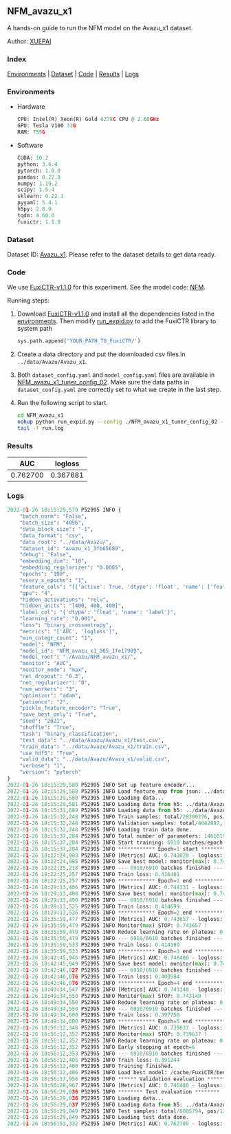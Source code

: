 ## NFM_avazu_x1

A hands-on guide to run the NFM model on the Avazu_x1 dataset.

Author: [XUEPAI](https://github.com/xue-pai)

### Index
[Environments](#Environments) | [Dataset](#Dataset) | [Code](#Code) | [Results](#Results) | [Logs](#Logs)

### Environments
+ Hardware

  ```python
  CPU: Intel(R) Xeon(R) Gold 6278C CPU @ 2.60GHz
  GPU: Tesla V100 32G
  RAM: 755G

  ```

+ Software

  ```python
  CUDA: 10.2
  python: 3.6.4
  pytorch: 1.0.0
  pandas: 0.22.0
  numpy: 1.19.2
  scipy: 1.5.4
  sklearn: 0.22.1
  pyyaml: 5.4.1
  h5py: 2.8.0
  tqdm: 4.60.0
  fuxictr: 1.1.0

  ```

### Dataset
Dataset ID: [Avazu_x1](https://github.com/openbenchmark/BARS/blob/master/ctr_prediction/datasets/Avazu/README.md#Avazu_x1). Please refer to the dataset details to get data ready.

### Code

We use [FuxiCTR-v1.1.0](https://github.com/xue-pai/FuxiCTR/tree/v1.1.0) for this experiment. See the model code: [NFM](https://github.com/xue-pai/FuxiCTR/blob/v1.1.0/fuxictr/pytorch/models/NFM.py).

Running steps:

1. Download [FuxiCTR-v1.1.0](https://github.com/xue-pai/FuxiCTR/archive/refs/tags/v1.1.0.zip) and install all the dependencies listed in the [environments](#environments). Then modify [run_expid.py](./run_expid.py#L5) to add the FuxiCTR library to system path
    
    ```python
    sys.path.append('YOUR_PATH_TO_FuxiCTR/')
    ```

2. Create a data directory and put the downloaded csv files in `../data/Avazu/Avazu_x1`.

3. Both `dataset_config.yaml` and `model_config.yaml` files are available in [NFM_avazu_x1_tuner_config_02](./NFM_avazu_x1_tuner_config_02). Make sure the data paths in `dataset_config.yaml` are correctly set to what we create in the last step.

4. Run the following script to start.

    ```bash
    cd NFM_avazu_x1
    nohup python run_expid.py --config ./NFM_avazu_x1_tuner_config_02 --expid NFM_avazu_x1_005_1fe17989 --gpu 0 > run.log &
    tail -f run.log
    ```

### Results

| AUC | logloss  |
|:--------------------:|:--------------------:|
| 0.762700 | 0.367681  |


### Logs
```python
2022-01-26 18:15:29,579 P52995 INFO {
    "batch_norm": "False",
    "batch_size": "4096",
    "data_block_size": "-1",
    "data_format": "csv",
    "data_root": "../data/Avazu/",
    "dataset_id": "avazu_x1_3fb65689",
    "debug": "False",
    "embedding_dim": "10",
    "embedding_regularizer": "0.0005",
    "epochs": "100",
    "every_x_epochs": "1",
    "feature_cols": "[{'active': True, 'dtype': 'float', 'name': ['feat_1', 'feat_2', 'feat_3', 'feat_4', 'feat_5', 'feat_6', 'feat_7', 'feat_8', 'feat_9', 'feat_10', 'feat_11', 'feat_12', 'feat_13', 'feat_14', 'feat_15', 'feat_16', 'feat_17', 'feat_18', 'feat_19', 'feat_20', 'feat_21', 'feat_22'], 'type': 'categorical'}]",
    "gpu": "4",
    "hidden_activations": "relu",
    "hidden_units": "[400, 400, 400]",
    "label_col": "{'dtype': 'float', 'name': 'label'}",
    "learning_rate": "0.001",
    "loss": "binary_crossentropy",
    "metrics": "['AUC', 'logloss']",
    "min_categr_count": "1",
    "model": "NFM",
    "model_id": "NFM_avazu_x1_005_1fe17989",
    "model_root": "./Avazu/NFM_avazu_x1/",
    "monitor": "AUC",
    "monitor_mode": "max",
    "net_dropout": "0.3",
    "net_regularizer": "0",
    "num_workers": "3",
    "optimizer": "adam",
    "patience": "2",
    "pickle_feature_encoder": "True",
    "save_best_only": "True",
    "seed": "2021",
    "shuffle": "True",
    "task": "binary_classification",
    "test_data": "../data/Avazu/Avazu_x1/test.csv",
    "train_data": "../data/Avazu/Avazu_x1/train.csv",
    "use_hdf5": "True",
    "valid_data": "../data/Avazu/Avazu_x1/valid.csv",
    "verbose": "1",
    "version": "pytorch"
}
2022-01-26 18:15:29,580 P52995 INFO Set up feature encoder...
2022-01-26 18:15:29,580 P52995 INFO Load feature_map from json: ../data/Avazu/avazu_x1_3fb65689/feature_map.json
2022-01-26 18:15:29,580 P52995 INFO Loading data...
2022-01-26 18:15:29,581 P52995 INFO Loading data from h5: ../data/Avazu/avazu_x1_3fb65689/train.h5
2022-01-26 18:15:31,889 P52995 INFO Loading data from h5: ../data/Avazu/avazu_x1_3fb65689/valid.h5
2022-01-26 18:15:32,248 P52995 INFO Train samples: total/28300276, pos/4953382, neg/23346894, ratio/17.50%, blocks/1
2022-01-26 18:15:32,248 P52995 INFO Validation samples: total/4042897, pos/678699, neg/3364198, ratio/16.79%, blocks/1
2022-01-26 18:15:32,248 P52995 INFO Loading train data done.
2022-01-26 18:15:37,284 P52995 INFO Total number of parameters: 14610190.
2022-01-26 18:15:37,284 P52995 INFO Start training: 6910 batches/epoch
2022-01-26 18:15:37,284 P52995 INFO ************ Epoch=1 start ************
2022-01-26 18:22:24,983 P52995 INFO [Metrics] AUC: 0.743028 - logloss: 0.400330
2022-01-26 18:22:24,985 P52995 INFO Save best model: monitor(max): 0.743028
2022-01-26 18:22:25,218 P52995 INFO --- 6910/6910 batches finished ---
2022-01-26 18:22:25,257 P52995 INFO Train loss: 0.416401
2022-01-26 18:22:25,257 P52995 INFO ************ Epoch=1 end ************
2022-01-26 18:29:13,406 P52995 INFO [Metrics] AUC: 0.744131 - logloss: 0.397345
2022-01-26 18:29:13,408 P52995 INFO Save best model: monitor(max): 0.744131
2022-01-26 18:29:13,490 P52995 INFO --- 6910/6910 batches finished ---
2022-01-26 18:29:13,525 P52995 INFO Train loss: 0.414699
2022-01-26 18:29:13,526 P52995 INFO ************ Epoch=2 end ************
2022-01-26 18:35:59,477 P52995 INFO [Metrics] AUC: 0.743657 - logloss: 0.397869
2022-01-26 18:35:59,479 P52995 INFO Monitor(max) STOP: 0.743657 !
2022-01-26 18:35:59,479 P52995 INFO Reduce learning rate on plateau: 0.000100
2022-01-26 18:35:59,479 P52995 INFO --- 6910/6910 batches finished ---
2022-01-26 18:35:59,533 P52995 INFO Train loss: 0.414380
2022-01-26 18:35:59,533 P52995 INFO ************ Epoch=3 end ************
2022-01-26 18:42:45,946 P52995 INFO [Metrics] AUC: 0.746480 - logloss: 0.396401
2022-01-26 18:42:45,949 P52995 INFO Save best model: monitor(max): 0.746480
2022-01-26 18:42:46,027 P52995 INFO --- 6910/6910 batches finished ---
2022-01-26 18:42:46,076 P52995 INFO Train loss: 0.400584
2022-01-26 18:42:46,076 P52995 INFO ************ Epoch=4 end ************
2022-01-26 18:49:34,547 P52995 INFO [Metrics] AUC: 0.743148 - logloss: 0.398356
2022-01-26 18:49:34,550 P52995 INFO Monitor(max) STOP: 0.743148 !
2022-01-26 18:49:34,550 P52995 INFO Reduce learning rate on plateau: 0.000010
2022-01-26 18:49:34,550 P52995 INFO --- 6910/6910 batches finished ---
2022-01-26 18:49:34,600 P52995 INFO Train loss: 0.397758
2022-01-26 18:49:34,600 P52995 INFO ************ Epoch=5 end ************
2022-01-26 18:56:12,348 P52995 INFO [Metrics] AUC: 0.739637 - logloss: 0.402627
2022-01-26 18:56:12,352 P52995 INFO Monitor(max) STOP: 0.739637 !
2022-01-26 18:56:12,352 P52995 INFO Reduce learning rate on plateau: 0.000001
2022-01-26 18:56:12,352 P52995 INFO Early stopping at epoch=6
2022-01-26 18:56:12,353 P52995 INFO --- 6910/6910 batches finished ---
2022-01-26 18:56:12,405 P52995 INFO Train loss: 0.391244
2022-01-26 18:56:12,406 P52995 INFO Training finished.
2022-01-26 18:56:12,406 P52995 INFO Load best model: /cache/FuxiCTR/benchmarks/Avazu/NFM_avazu_x1/avazu_x1_3fb65689/NFM_avazu_x1_005_1fe17989.model
2022-01-26 18:56:17,956 P52995 INFO ****** Validation evaluation ******
2022-01-26 18:56:28,967 P52995 INFO [Metrics] AUC: 0.746480 - logloss: 0.396401
2022-01-26 18:56:29,036 P52995 INFO ******** Test evaluation ********
2022-01-26 18:56:29,036 P52995 INFO Loading data...
2022-01-26 18:56:29,037 P52995 INFO Loading data from h5: ../data/Avazu/avazu_x1_3fb65689/test.h5
2022-01-26 18:56:29,849 P52995 INFO Test samples: total/8085794, pos/1232985, neg/6852809, ratio/15.25%, blocks/1
2022-01-26 18:56:29,849 P52995 INFO Loading test data done.
2022-01-26 18:56:53,332 P52995 INFO [Metrics] AUC: 0.762700 - logloss: 0.367681

```
